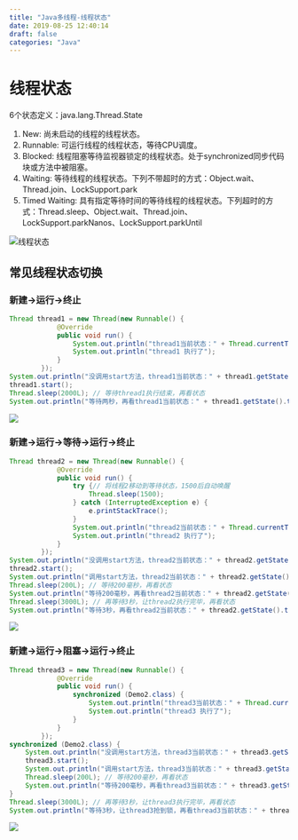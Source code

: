 ```yaml
---
title: "Java多线程-线程状态"
date: 2019-08-25 12:40:14
draft: false
categories: "Java"
---
```


# 线程状态

6个状态定义：java.lang.Thread.State

1. New: 尚未启动的线程的线程状态。
2. Runnable: 可运行线程的线程状态，等待CPU调度。
3. Blocked: 线程阻塞等待监视器锁定的线程状态。处于synchronized同步代码块或方法中被阻塞。
4. Waiting: 等待线程的线程状态。下列不带超时的方式：Object.wait、Thread.join、LockSupport.park
5. Timed Waiting: 具有指定等待时间的等待线程的线程状态。下列超时的方式：Thread.sleep、Object.wait、Thread.join、LockSupport.parkNanos、LockSupport.parkUntil

![线程状态](https://xueyao.oss-cn-hangzhou.aliyuncs.com/2019/8/thread-state-01.png)

## 常见线程状态切换
### 新建->运行->终止
``` java
Thread thread1 = new Thread(new Runnable() {
			@Override
			public void run() {
				System.out.println("thread1当前状态：" + Thread.currentThread().getState().toString());
				System.out.println("thread1 执行了");
			}
		});
System.out.println("没调用start方法，thread1当前状态：" + thread1.getState().toString());
thread1.start();
Thread.sleep(2000L); // 等待thread1执行结束，再看状态
System.out.println("等待两秒，再看thread1当前状态：" + thread1.getState().toString());
```

![](https://xueyao.oss-cn-hangzhou.aliyuncs.com/2019/8/thread-state-02.png)

### 新建->运行->等待->运行->终止
``` java
Thread thread2 = new Thread(new Runnable() {
			@Override
			public void run() {
				try {// 将线程2移动到等待状态，1500后自动唤醒
					Thread.sleep(1500);
				} catch (InterruptedException e) {
					e.printStackTrace();
				}
				System.out.println("thread2当前状态：" + Thread.currentThread().getState().toString());
				System.out.println("thread2 执行了");
			}
		});
System.out.println("没调用start方法，thread2当前状态：" + thread2.getState().toString());
thread2.start();
System.out.println("调用start方法，thread2当前状态：" + thread2.getState().toString());
Thread.sleep(200L); // 等待200毫秒，再看状态
System.out.println("等待200毫秒，再看thread2当前状态：" + thread2.getState().toString());
Thread.sleep(3000L); // 再等待3秒，让thread2执行完毕，再看状态
System.out.println("等待3秒，再看thread2当前状态：" + thread2.getState().toString());
```

![](https://xueyao.oss-cn-hangzhou.aliyuncs.com/2019/8/thread-state-03.png)


### 新建->运行->阻塞->运行->终止
``` java
Thread thread3 = new Thread(new Runnable() {
			@Override
			public void run() {
				synchronized (Demo2.class) {
					System.out.println("thread3当前状态：" + Thread.currentThread().getState().toString());
					System.out.println("thread3 执行了");
				}
			}
		});
synchronized (Demo2.class) {
    System.out.println("没调用start方法，thread3当前状态：" + thread3.getState().toString());
    thread3.start();
    System.out.println("调用start方法，thread3当前状态：" + thread3.getState().toString());
    Thread.sleep(200L); // 等待200毫秒，再看状态
    System.out.println("等待200毫秒，再看thread3当前状态：" + thread3.getState().toString());
}
Thread.sleep(3000L); // 再等待3秒，让thread3执行完毕，再看状态
System.out.println("等待3秒，让thread3抢到锁，再看thread3当前状态：" + thread3.getState().toString());
```

![](https://xueyao.oss-cn-hangzhou.aliyuncs.com/2019/8/thread-state-04.png)